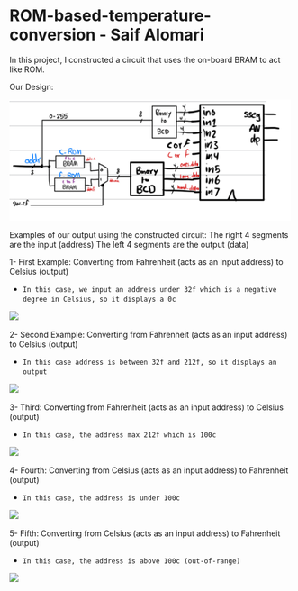 # ROM-based-temperature-conversion - Saif Alomari

In this project, I constructed a circuit that uses the on-board BRAM to act like ROM.

Our Design:

<img src='./pictures/design.jpg' width='500'>





Examples of our output using the constructed circuit:
The right 4 segments are the input (address)
The left 4 segments are the output (data)

1- First Example: Converting from Fahrenheit (acts as an input address) to Celsius (output)
 - `In this case, we input an address under 32f which is a negative degree in Celsius, so it displays a 0c`
<img src='./pictures/ex_under32.png' width='400'>

2- Second Example: Converting from Fahrenheit (acts as an input address) to Celsius (output) 
  - `In this case address is between 32f and 212f, so it displays an output`
<img src='./pictures/ex_above32.png' width='400'>
  
3- Third: Converting from Fahrenheit (acts as an input address) to Celsius (output)
  - `In this case, the address max 212f which is 100c`
<img src='./pictures/ex_max212.png' width='400'>

4- Fourth: Converting from Celsius (acts as an input address) to Fahrenheit (output)
  - `In this case, the address is under 100c`
<img src='./pictures/ex_under100.png' width='400'>

5- Fifth: Converting from Celsius (acts as an input address) to Fahrenheit (output)
  - `In this case, the address is above 100c (out-of-range)`
<img src='./pictures/ex_above100.png' width='400'>
